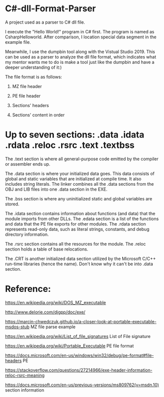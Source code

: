 # C#-dll-Format-Parser

A project used as a parser to C# dll file.

I execute the "Hello World!" program in C# first. The program is named as CsharpHelloworld. After comparison, I location special data segment in the example file.

Meanwhile, I use the dumpbin tool along with the Vistual Studio 2019. This can be used as a parser to analyze the dll file format, which indicates what my mentor wants me to do is make a tool just like the dumpbin and have a deeper understanding of it:)

The file format is as follows:

1. MZ file header

2. PE file header

3. Sections' headers

4. Sections' content in order

# Up to seven sections: .data .idata .rdata .reloc .rsrc .text .textbss

The .text section is where all general-purpose code emitted by the compiler or assembler ends up. 

The .data section is where your initialized data goes. This data consists of global and static variables that are initialized at compile time. It also includes string literals. The linker combines all the .data sections from the OBJ and LIB files into one .data section in the EXE.

The .bss section is where any uninitialized static and global variables are stored.

The .idata section contains information about functions (and data) that the module imports from other DLLs. The .edata section is a list of the functions and data that the PE file exports for other modules. The .rdata section represents read-only data, such as literal strings, constants, and debug directory information.

The .rsrc section contains all the resources for the module. The .reloc section holds a table of base relocations.

The .CRT is another initialized data section utilized by the Microsoft C/C++ run-time libraries (hence the name). Don't know why it can't be into .data section.


# Reference:

https://en.wikipedia.org/wiki/DOS_MZ_executable

http://www.delorie.com/djgpp/doc/exe/

https://marcin-chwedczuk.github.io/a-closer-look-at-portable-executable-msdos-stub MZ file parse example

https://en.wikipedia.org/wiki/List_of_file_signatures  List of File signature

https://en.wikipedia.org/wiki/Portable_Executable  PE file format

https://docs.microsoft.com/en-us/windows/win32/debug/pe-format#file-headers  PE

https://stackoverflow.com/questions/27214966/exe-header-information-reloc-rsrc-meaning

https://docs.microsoft.com/en-us/previous-versions/ms809762(v=msdn.10) section information
